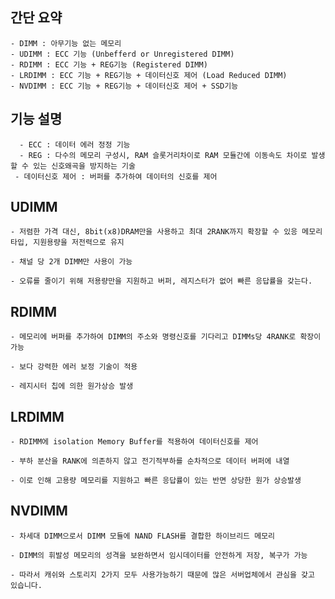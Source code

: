
## 간단 요약 
	- DIMM : 아무기능 없는 메모리
	- UDIMM : ECC 기능 (Unbefferd or Unregistered DIMM)
	- RDIMM : ECC 기능 + REG기능 (Registered DIMM)
	- LRDIMM : ECC 기능 + REG기능 + 데이터신호 제어 (Load Reduced DIMM)
	- NVDIMM : ECC 기능 + REG기능 + 데이터신호 제어 + SSD기능

## 기능 설명
	  - ECC : 데이터 에러 정정 기능
	  - REG : 다수의 메모리 구성시, RAM 슬롯거리차이로 RAM 모듈간에 이동속도 차이로 발생 할 수 있는 신호왜곡을 방지하는 기술
	 - 데이터신호 제어 : 버퍼를 추가하여 데이터의 신호를 제어


## UDIMM

	- 저렴한 가격 대신, 8bit(x8)DRAM만을 사용하고 최대 2RANK까지 확장할 수 있응 메모리 타입, 지원용량을 저전력으로 유지
	
	- 채널 당 2개 DIMM만 사용이 가능

	- 오류를 줄이기 위해 저용량만을 지원하고 버퍼, 레지스터가 없어 빠른 응답률을 갖는다.

## RDIMM

	- 메모리에 버퍼를 추가하여 DIMM의 주소와 명령신호를 기다리고 DIMMs당 4RANK로 확장이 가능

	- 보다 강력한 에러 보정 기술이 적용

	- 레지시터 칩에 의한 원가상승 발생

## LRDIMM

	- RDIMM에 isolation Memory Buffer를 적용하여 데이터신호를 제어

	- 부하 분산을 RANK에 의존하지 않고 전기적부하를 순차적으로 데이터 버퍼에 내열 

	- 이로 인해 고용량 메모리를 지원하고 빠른 응답률이 있는 반면 상당한 원가 상승발생

## NVDIMM  
	- 차세대 DIMM으로서 DIMM 모듈에 NAND FLASH를 결합한 하이브리드 메모리

	- DIMM의 휘발성 메모리의 성격을 보완하면서 임시데이터를 안전하게 저장, 복구가 가능

	- 따라서 캐쉬와 스토리지 2가지 모두 사용가능하기 때문에 많은 서버업체에서 관심을 갖고 있습니다.
